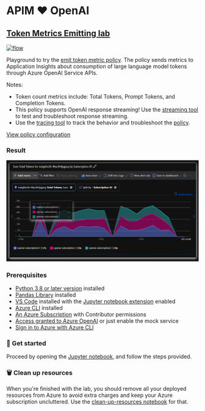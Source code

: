 # APIM ❤️ OpenAI

## [Token Metrics Emitting lab](token-metrics-emitting.ipynb)
[![flow](../../images/token-metrics-emitting.gif)](token-metrics-emitting.ipynb)

Playground to try the [emit token metric policy](https://learn.microsoft.com/en-us/azure/api-management/azure-openai-emit-token-metric-policy). The policy sends metrics to Application Insights about consumption of large language model tokens through Azure OpenAI Service APIs.

Notes:
- Token count metrics include: Total Tokens, Prompt Tokens, and Completion Tokens.
- This policy supports OpenAI response streaming! Use the [streaming tool](../../tools/streaming.ipynb) to test and troubleshoot response streaming.
- Use the [tracing tool](../../tools/tracing.ipynb) to track the behavior and troubleshoot the [policy](policy.xml).

[View policy configuration](policy.xml)

### Result
![result](result.png)

### Prerequisites
- [Python 3.8 or later version](https://www.python.org/) installed
- [Pandas Library](https://pandas.pydata.org) installed
- [VS Code](https://code.visualstudio.com/) installed with the [Jupyter notebook extension](https://marketplace.visualstudio.com/items?itemName=ms-toolsai.jupyter) enabled
- [Azure CLI](https://learn.microsoft.com/en-us/cli/azure/install-azure-cli) installed
- [An Azure Subscription](https://azure.microsoft.com/en-us/free/) with Contributor permissions
- [Access granted to Azure OpenAI](https://aka.ms/oai/access) or just enable the mock service
- [Sign in to Azure with Azure CLI](https://learn.microsoft.com/en-us/cli/azure/authenticate-azure-cli-interactively)

### 🚀 Get started
Proceed by opening the [Jupyter notebook](token-metrics-emitting.ipynb), and follow the steps provided.

### 🗑️ Clean up resources
When you're finished with the lab, you should remove all your deployed resources from Azure to avoid extra charges and keep your Azure subscription uncluttered.
Use the [clean-up-resources notebook](clean-up-resources.ipynb) for that.